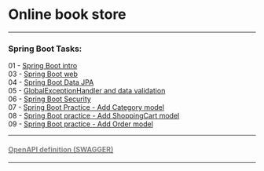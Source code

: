 # Online book store

---

### Spring Boot Tasks:
01 - [Spring Boot intro](https://mate.academy/learn/java-spring-boot/java-spring-boot-intro-v2?section=practice&videoId=5550&testTaskSlug=java_create_a_repo "Перейти к описанию задания")  
03 - [Spring Boot web](https://mate.academy/learn/java-spring-boot/java-spring-boot-web?section=practice&videoId=5561&testTaskSlug=java_spring_boot_web "Перейти к описанию задания")  
04 - [Spring Boot Data JPA](https://mate.academy/learn/java-spring-boot/java-spring-boot-data-jpa-v2?section=practice&videoId=5566&testTaskSlug=java_spring_boot_data_jpa "Перейти к описанию задания")  
05 - [GlobalExceptionHandler and data validation](https://mate.academy/learn/java-spring-boot/java-spring-boot-globalexceptionhandler?section=practice&videoId=5577&testTaskSlug=java_globalexceptionhandler_and_data_validation "Перейти к описанию задания")  
06 - [Spring Boot Security](https://mate.academy/learn/java-spring-boot/java-spring-boot-security?section=practice&videoId=5578&testTaskSlug=java_security "Перейти к описанию задания")  
07 - [Spring Boot Practice - Add Category model](https://mate.academy/learn/java-spring-boot/java-spring-boot-practice-v2?section=practice&testTaskSlug=java_add_category_model "Перейти к описанию задания")  
08 - [Spring Boot practice - Add ShoppingCart model](https://mate.academy/learn/java-spring-boot/java-spring-boot-practice-v2?section=practice&testTaskSlug=java_add_shoppingcart_model "Перейти к описанию задания")  
09 - [Spring Boot practice - Add Order model](https://mate.academy/learn/java-spring-boot/java-spring-boot-practice-v2?section=practice&testTaskSlug=java_add_order_model "Перейти к описанию задания")  

---
#### [<span style="color:grey">OpenAPI definition (SWAGGER)</span>](http://localhost:8080/api/swagger-ui/index.html#/)

---

